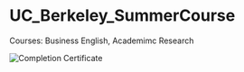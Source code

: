 # UC_Berkeley_SummerCourse

Courses: Business English, Academimc Research

![Completion Certificate](https://github.com/valD-99/UC_Berkeley_SummerCourse/issues)
